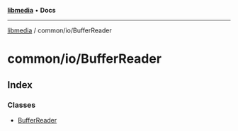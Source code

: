 [**libmedia**](../../../README.md) • **Docs**

***

[libmedia](../../../README.md) / common/io/BufferReader

# common/io/BufferReader

## Index

### Classes

- [BufferReader](classes/BufferReader.md)

